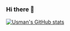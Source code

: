 ### Hi there 👋

[![Usman's GitHub stats](https://github-readme-stats.vercel.app/api?username=usmank11)](https://github.com/anuraghazra/github-readme-stats)

<!--[![Top Langs](https://github-readme-stats.vercel.app/api/top-langs/?username=usmank11)](https://github.com/anuraghazra/github-readme-stats)-->

<!--
**usmank11/usmank11** is a ✨ _special_ ✨ repository because its `README.md` (this file) appears on your GitHub profile.

Here are some ideas to get you started:

- 🔭 I’m currently working on ...
- 🌱 I’m currently learning ...
- 👯 I’m looking to collaborate on ...
- 🤔 I’m looking for help with ...
- 💬 Ask me about ...
- 📫 How to reach me: ...
- 😄 Pronouns: ...
- ⚡ Fun fact: ...
-->
